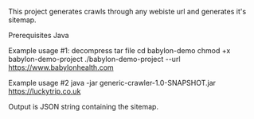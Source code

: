 This project generates crawls through any webiste url and generates it's sitemap.

Prerequisites
Java

Example usage #1: 
decompress tar file
cd babylon-demo
chmod +x babylon-demo-project
./babylon-demo-project --url https://www.babylonhealth.com

Example usage #2
java -jar generic-crawler-1.0-SNAPSHOT.jar https://luckytrip.co.uk

Output is JSON string containing the sitemap.